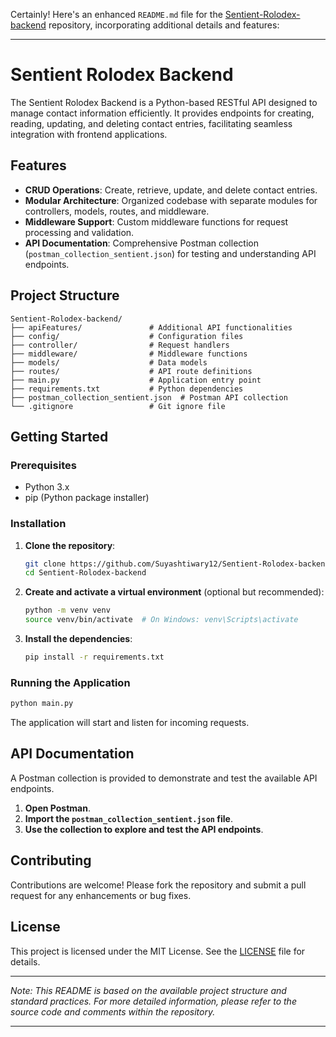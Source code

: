 Certainly! Here's an enhanced `README.md` file for the [Sentient-Rolodex-backend](https://github.com/Suyashtiwary12/Sentient-Rolodex-backend) repository, incorporating additional details and features:

---

# Sentient Rolodex Backend

The Sentient Rolodex Backend is a Python-based RESTful API designed to manage contact information efficiently. It provides endpoints for creating, reading, updating, and deleting contact entries, facilitating seamless integration with frontend applications.

## Features

* **CRUD Operations**: Create, retrieve, update, and delete contact entries.
* **Modular Architecture**: Organized codebase with separate modules for controllers, models, routes, and middleware.
* **Middleware Support**: Custom middleware functions for request processing and validation.
* **API Documentation**: Comprehensive Postman collection (`postman_collection_sentient.json`) for testing and understanding API endpoints.

## Project Structure

```
Sentient-Rolodex-backend/
├── apiFeatures/               # Additional API functionalities
├── config/                    # Configuration files
├── controller/                # Request handlers
├── middleware/                # Middleware functions
├── models/                    # Data models
├── routes/                    # API route definitions
├── main.py                    # Application entry point
├── requirements.txt           # Python dependencies
├── postman_collection_sentient.json  # Postman API collection
└── .gitignore                 # Git ignore file
```



## Getting Started

### Prerequisites

* Python 3.x
* pip (Python package installer)

### Installation

1. **Clone the repository**:

   ```bash
   git clone https://github.com/Suyashtiwary12/Sentient-Rolodex-backend.git
   cd Sentient-Rolodex-backend
   ```



2. **Create and activate a virtual environment** (optional but recommended):

   ```bash
   python -m venv venv
   source venv/bin/activate  # On Windows: venv\Scripts\activate
   ```



3. **Install the dependencies**:

   ```bash
   pip install -r requirements.txt
   ```



### Running the Application

```bash
python main.py
```



The application will start and listen for incoming requests.

## API Documentation

A Postman collection is provided to demonstrate and test the available API endpoints.

1. **Open Postman**.
2. **Import the `postman_collection_sentient.json` file**.
3. **Use the collection to explore and test the API endpoints**.

## Contributing

Contributions are welcome! Please fork the repository and submit a pull request for any enhancements or bug fixes.

## License

This project is licensed under the MIT License. See the [LICENSE](LICENSE) file for details.

---

*Note: This README is based on the available project structure and standard practices. For more detailed information, please refer to the source code and comments within the repository.*

---
